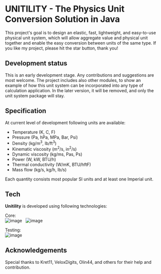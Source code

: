 # UNITILITY - The Physics Unit Conversion Solution in Java

This project's goal is to design an elastic, fast, lightweight, and easy-to-use physical unit system, which will allow aggregate value and physical unit together and enable the easy conversion between units of the same type.
If you like my project, please hit the star button, thank you!

## Development status
This is an early development stage. Any contributions and suggestions are most welcome.
The project includes also other modules, to show an example of how this unit system can be incorporated into any type of calculation application. In the later version, it will be removed, and only the unit system package will stay.

## Specification

At current level of development following units are available:
- Temperature (K, C, F)
- Pressure (Pa, hPa, MPa, Bar, Psi)
- Density (kg/m<sup>3</sup>, lb/ft<sup>3</sup>)
- Kinematic viscosity (m<sup>2</sup>/s, in<sup>2</sup>/s)
- Dynamic viscosity (kg/ms, Pas, Ps)
- Power (W, kW, BTU/h)
- Thermal conductivity (W/mK, BTU/hftF)
- Mass flow (kg/s, kg/h, lb/s)

Each quantity consists most popular SI units and at least one Imperial unit.

## Tech

<strong>Unitility</strong> is developed using following technologies: <br>

Core: <br>
![image](https://img.shields.io/badge/17-Java-orange?style=for-the-badge) &nbsp;
![image](https://img.shields.io/badge/apache_maven-C71A36?style=for-the-badge&logo=apachemaven&logoColor=white) &nbsp;

Testing:<br>
![image](https://img.shields.io/badge/Junit5-25A162?style=for-the-badge&logo=junit5&logoColor=white) &nbsp;

## Acknowledgements
Special thanks to Kret11, VeloxDigits, Olin44, and others for their help and contribution.
